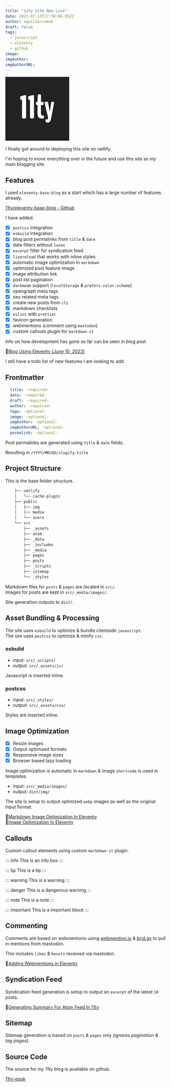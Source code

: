 ```yaml
---
title: "11ty Site Now Live"
date: 2023-07-13T17:58:06.952Z
author: equilibriumuk
draft: false
tags:
  - javascript
  - eleventy
  - github
image:
imgAuthor:
imgAuthorURL:
---
```


![11ty logo](../_media/images/11ty-200.png)

I finally got around to deploying this site on netlify.

I'm hoping to move everything over in the future and use this site as my main blogging site.

## Features

I used `eleventy-base-blog` as a start which has a large number of features already.

<i class="fa-solid fa-link"></i> <a href="https://github.com/11ty/eleventy-base-blog/" target="_blank" rel="noopener noreferrer">11ty/eleventy-base-blog - Github</a>

I have added:

- [x] `postcss` integration
- [x] `esbuild` integration
- [x] blog post permalinks from `title` & `date`
- [x] date filters without `luxon`
- [x] `excerpt` filter for syndication feed
- [x] `livereload` that works with inline styles
- [x] automatic image optimization in `markdown`
- [x] optimized post feature image
- [x] image attribution link
- [x] post list pagination
- [x] `darkmode` support (`localStorage` & `prefers-color-scheme`)
- [x] opengraph meta tags
- [x] seo related meta tags
- [x] create new posts from `cli`
- [x] markdown checklists
- [x] `eslint` with `prettier`
- [x] favicon generation
- [x] webmentions (comment using `mastodon`)
- [x] custom callouts plugin for `markdown-it`

Info on how development has gone so far can be seen in blog post

📝<a href="/2023/06/10/blog-using-eleventy/">Blog Using Eleventy (June 10, 2023)</a><br/>

I still have a todo list of new features I am looking to add.

## Frontmatter

```yaml
  title: -required-
  date: -required-
  draft: -required-
  author: -required-
  tags: -optional-
  image: -optional-
  imgAuthor: -optional-
  imgAuthorURL: -optional-
  permalink: -optional-
```

Post permalinks are generated using `title` & `date` fields.

Resulting in `/YYYY/MM/DD/slugify-title`

## Project Structure

This is the base folder structure.

```bash
    ├── netlify
    │   └── cache-plugin
    ├── public
    │   ├── img
    │   ├── media
    │   └── users
    └── src
        ├── _assets
        ├── atom
        ├── _data
        ├── _includes
        ├── _media
        ├── pages
        ├── posts
        ├── _scripts
        ├── sitemap
        └── _styles
```

Markdown files for `posts` & `pages` are located in `src/`.<br/>
Images for posts are kept in `src/_media/images/`.

Site generation outputs to `dist/`.

## Asset Bundling & Processing

The site uses `esbuild` to optimize & bundle clientside `javascript`.<br/>
The site uses `postcss` to optimize & minify `css`.

### esbuild

- input: `src/_scripts/`
- output: `src/_assets/js/`

Javascript is inserted inline.

### postcss

- input: `src/_styles/`
- output: `src/_assets/css/`

Styles are inserted inline.

## Image Optimization

- [x] Resize images
- [x] Output optimized formats
- [x] Responsive image sizes
- [x] Browser based lazy loading

Image optimization is automatic in `markdown` & image `shortcode` is used in templates.

- input: `src/_media/images/`
- output: `dist/img/`

The site is setup to output optimized `webp` images as well as the original input format.

📝<a href="/2023/06/24/markdown-image-optimization-in-eleventy/" target="_blank" rel="noopener noreferrer">Markdown Image Optimization In Eleventy</a><br/>
📝<a href="/2023/06/23/image-optimization-in-eleventy/" target="_blank" rel="noopener noreferrer">Image Optimization In Eleventy</a><br/>

## Callouts

Custom callout elements using custom `markdown-it` plugin.

::: info
This is an info box
:::

::: tip
This is a tip
:::

::: warning
This is a warning
:::

::: danger
This is a dangerous warning
:::

::: note
This is a note
:::

::: important
This is a important block
:::

## Commenting

Comments are based on webmentions using <a href="https://webmention.io/" target="_blank" rel="noopener noreferrer">webmention.io</a> & <a href="https://brid.gy/" target="_blank" rel="noopener noreferrer">brid.gy</a> to pull in mentions from mastodon.

This includes `likes` & `boosts` received via mastodon.

📝<a href="/2023/07/18/adding-webmentions-in-eleventy/">Adding Webmentions in Eleventy</a>

## Syndication Feed

Syndication feed generation is setup to output an `excerpt` of the latest `10` posts.

📝<a href="/2023/06/26/generating-summary-for-atom-feed-in-11ty/" target="_blank" rel="noopener noreferrer">Generating Summary For Atom Feed In 11ty</a>

## Sitemap

Sitemap generation is based on `posts` & `pages` only _(ignores pagination & tag pages)_.

## Source Code

The source for my 11ty blog is available on github.

<a class="github" href="https://github.com/equk/11ty-equk" aria-label="View on GitHub" target="_blank" rel="noopener noreferrer"><i class="fa-brands fa-github"></i> 11ty-equk</a>
